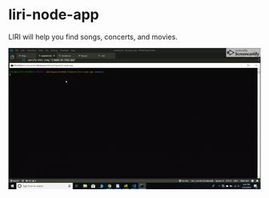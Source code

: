 # liri-node-app
LIRI will help you find songs, concerts, and movies.

![Animated gif](LIRI_app.gif "Animation of completed project in action")

